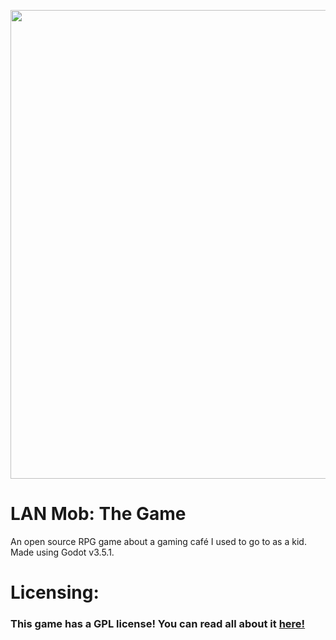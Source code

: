 <p align="center">
    <img src="https://cdn.discordapp.com/attachments/1054716933959843853/1054720710200787064/boot_splash.png" width="750"/></a>
    <h1>LAN Mob: The Game</h1>
</p>

An open source RPG game about a gaming café I used to go to as a kid. Made using Godot v3.5.1.

<p>
  <h1>
  Licensing:
  </h1>
</p>

  ### This game has a GPL license! You can read all about it [here!](https://www.gnu.org/licenses/gpl-3.0.en.html)
